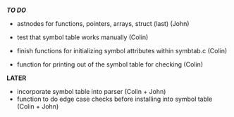 ***TO DO***

- astnodes for functions, pointers, arrays, struct (last) (John)

- test that symbol table works manually (Colin)
- finish functions for initializing symbol attributes within symbtab.c (Colin)
- function for printing out of the symbol table for checking (Colin)

**LATER**
- incorporate symbol table into parser (Colin + John)
- function to do edge case checks before installing into symbol table (Colin + John)

